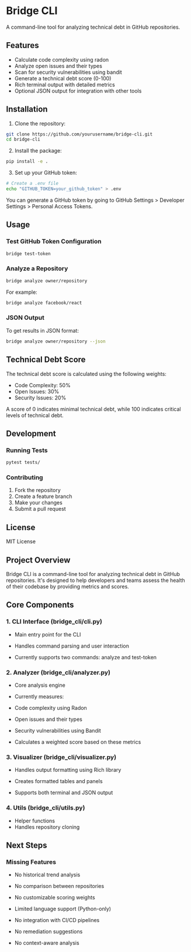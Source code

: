 # Bridge CLI

A command-line tool for analyzing technical debt in GitHub repositories.

## Features

- Calculate code complexity using radon
- Analyze open issues and their types
- Scan for security vulnerabilities using bandit
- Generate a technical debt score (0-100)
- Rich terminal output with detailed metrics
- Optional JSON output for integration with other tools

## Installation

1. Clone the repository:
```bash
git clone https://github.com/yourusername/bridge-cli.git
cd bridge-cli
```

2. Install the package:
```bash
pip install -e .
```

3. Set up your GitHub token:
```bash
# Create a .env file
echo "GITHUB_TOKEN=your_github_token" > .env
```

You can generate a GitHub token by going to GitHub Settings > Developer Settings > Personal Access Tokens.

## Usage

### Test GitHub Token Configuration

```bash
bridge test-token
```

### Analyze a Repository

```bash
bridge analyze owner/repository
```

For example:
```bash
bridge analyze facebook/react
```

### JSON Output

To get results in JSON format:
```bash
bridge analyze owner/repository --json
```

## Technical Debt Score

The technical debt score is calculated using the following weights:
- Code Complexity: 50%
- Open Issues: 30%
- Security Issues: 20%

A score of 0 indicates minimal technical debt, while 100 indicates critical levels of technical debt.

## Development

### Running Tests

```bash
pytest tests/
```

### Contributing

1. Fork the repository
2. Create a feature branch
3. Make your changes
4. Submit a pull request

## License

MIT License

## Project Overview

Bridge CLI is a command-line tool for analyzing technical debt in GitHub repositories. It's designed to help developers and teams assess the health of their codebase by providing metrics and scores.

## Core Components
### 1. CLI Interface (bridge_cli/cli.py)
- Main entry point for the CLI

- Handles command parsing and user interaction

- Currently supports two commands: analyze and test-token
### 2. Analyzer (bridge_cli/analyzer.py)
- Core analysis engine

- Currently measures:

- Code complexity using Radon

- Open issues and their types

- Security vulnerabilities using Bandit

- Calculates a weighted score based on these metrics
### 3. Visualizer (bridge_cli/visualizer.py)
- Handles output formatting using Rich library

- Creates formatted tables and panels

- Supports both terminal and JSON output
### 4. Utils (bridge_cli/utils.py)
- Helper functions
- Handles repository cloning

## Next Steps
### Missing Features

- No historical trend analysis

- No comparison between repositories

- No customizable scoring weights

- Limited language support (Python-only)

- No integration with CI/CD pipelines

- No remediation suggestions

- No context-aware analysis 
